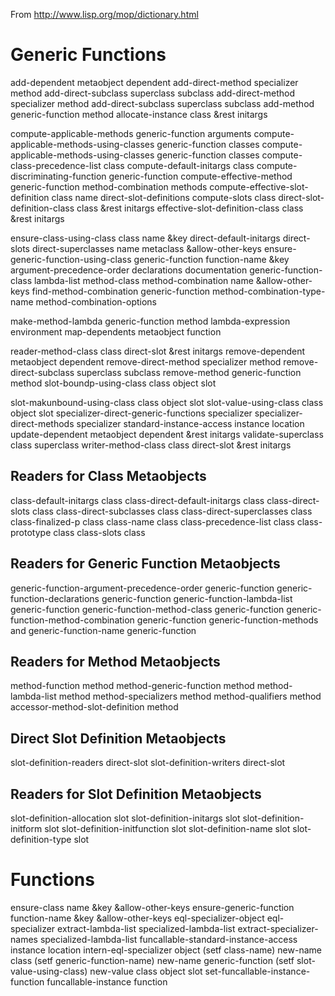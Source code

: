 From http://www.lisp.org/mop/dictionary.html

# Generic Functions

add-dependent metaobject dependent
add-direct-method specializer method
add-direct-subclass superclass subclass
add-direct-method specializer method
add-direct-subclass superclass subclass
add-method generic-function method
allocate-instance class &rest initargs

compute-applicable-methods generic-function arguments
compute-applicable-methods-using-classes generic-function classes
compute-applicable-methods-using-classes generic-function classes
compute-class-precedence-list class
compute-default-initargs class
compute-discriminating-function generic-function
compute-effective-method generic-function method-combination methods
compute-effective-slot-definition class name direct-slot-definitions
compute-slots class
direct-slot-definition-class class &rest initargs
effective-slot-definition-class class &rest initargs

ensure-class-using-class class name &key direct-default-initargs direct-slots direct-superclasses
name metaclass &allow-other-keys
ensure-generic-function-using-class generic-function function-name &key argument-precedence-order
declarations documentation generic-function-class lambda-list method-class method-combination
name &allow-other-keys
find-method-combination generic-function method-combination-type-name method-combination-options

make-method-lambda generic-function method lambda-expression environment
map-dependents metaobject function

reader-method-class class direct-slot &rest initargs
remove-dependent metaobject dependent
remove-direct-method specializer method
remove-direct-subclass superclass subclass
remove-method generic-function method
slot-boundp-using-class class object slot

slot-makunbound-using-class class object slot
slot-value-using-class class object slot
specializer-direct-generic-functions specializer
specializer-direct-methods specializer
standard-instance-access instance location
update-dependent metaobject dependent &rest initargs
validate-superclass class superclass
writer-method-class class direct-slot &rest initargs

## Readers for Class Metaobjects

class-default-initargs class
class-direct-default-initargs class
class-direct-slots class
class-direct-subclasses class
class-direct-superclasses class
class-finalized-p class
class-name class
class-precedence-list class
class-prototype class
class-slots class

## Readers for Generic Function Metaobjects

generic-function-argument-precedence-order generic-function
generic-function-declarations generic-function
generic-function-lambda-list generic-function
generic-function-method-class generic-function
generic-function-method-combination generic-function
generic-function-methods and generic-function-name generic-function

## Readers for Method Metaobjects

method-function method
method-generic-function method
method-lambda-list method
method-specializers method
method-qualifiers method
accessor-method-slot-definition method

## Direct Slot Definition Metaobjects

slot-definition-readers direct-slot
slot-definition-writers direct-slot

## Readers for Slot Definition Metaobjects

slot-definition-allocation slot
slot-definition-initargs slot
slot-definition-initform slot
slot-definition-initfunction slot
slot-definition-name slot
slot-definition-type slot


# Functions

ensure-class name &key &allow-other-keys
ensure-generic-function function-name &key &allow-other-keys
eql-specializer-object eql-specializer
extract-lambda-list specialized-lambda-list
extract-specializer-names specialized-lambda-list
funcallable-standard-instance-access instance location
intern-eql-specializer object
(setf class-name) new-name class
(setf generic-function-name) new-name generic-function
(setf slot-value-using-class) new-value class object slot
set-funcallable-instance-function funcallable-instance function
